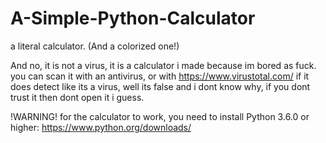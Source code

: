 # A-Simple-Python-Calculator
a literal calculator. (And a colorized one!)

And no, it is not a virus, it is a calculator i made because im bored as fuck. you can scan it with an antivirus, or with https://www.virustotal.com/
if it does detect like its a virus, well its false and i dont know why, if you dont trust it then dont open it i guess.

!WARNING! for the calculator to work, you need to install Python 3.6.0 or higher: https://www.python.org/downloads/
